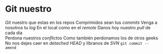 # Git nuestro

*Git* nuestro que estas en los repos
Comprimidos sean tus *commits*
Venga a nosotros tu *log* 
En el local como en el *remote*
Danos hoy nuestro *pull* de cada día  
Perdona nuestros *conflictos* 
Como también perdonamos los de otros geeks 
No nos dejes caer en *detached HEAD*
y líbranos de *SVN* 
`git commit --amend`
